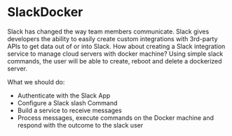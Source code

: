 # SlackDocker
Slack has changed the way team members communicate. Slack gives developers the ability to easily create custom integrations with 3rd-party APIs to get data out of or into Slack. How about creating a Slack integration service to manage cloud servers with docker machine? Using simple slack commands, the user will be able to create, reboot and delete a dockerized server.

What we should do:
- Authenticate with the Slack App
- Configure a Slack slash Command
- Build a service to receive messages
- Process messages, execute commands on the Docker machine and respond with the outcome to the slack user
